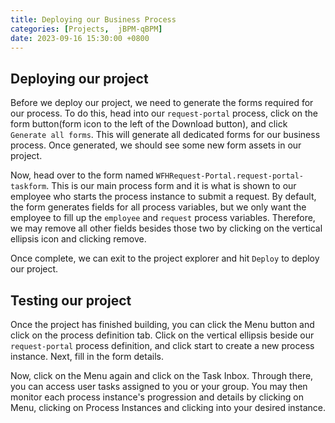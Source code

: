 ```yaml
---
title: Deploying our Business Process
categories: [Projects,  jBPM-qBPM]
date: 2023-09-16 15:30:00 +0800
---
```

## Deploying our project
Before we deploy our project, we need to generate the forms required for our process. To do this, head into our `request-portal` process, click on the form button(form icon to the left of the Download button), and click `Generate all forms`. This will generate all dedicated forms for our business process. Once generated, we should see some new form assets in our project. 

Now, head over to the form named `WFHRequest-Portal.request-portal-taskform`. This is our main process form and it is what is shown to our employee who starts the process instance to submit a request. By default, the form generates fields for all process variables, but we only want the employee to fill up the `employee` and `request` process variables. Therefore, we may remove all other fields besides those two by clicking on the vertical ellipsis icon and clicking remove.

Once complete, we can exit to the project explorer and hit `Deploy` to deploy our project. 

## Testing our project
Once the project has finished building, you can click the Menu button and click on the process definition tab. Click on the vertical ellipsis beside our `request-portal` process definition, and click start to create a new process instance. Next, fill in the form details. 

Now, click on the Menu again and click on the Task Inbox. Through there, you can access user tasks assigned to you or your group. You may then monitor each process instance's progression and details by clicking on Menu, clicking on Process Instances and clicking into your desired instance. 